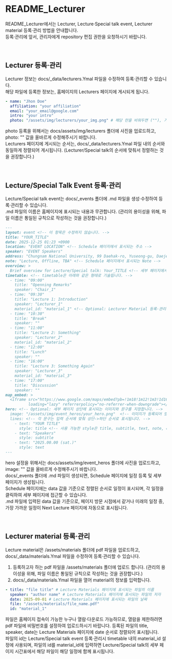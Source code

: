 # README_Lecturer
README_Lecturer에서는 Lecturer, Lecture·Special talk event, Lecturer material 등록·관리 방법을 안내합니다. <br/>
등록·관리에 앞서, 관리자에게 repository 편집 권한을 요청하시기 바랍니다. <br/><br/><br/>

## Lecturer 등록·관리 <br/>
Lecturer 정보는 docs/_data/lecturers.Ymal 파일을 수정하여 등록·관리할 수 있습니다. <br/>
해당 파일에 등록한 정보는, 홈페이지의 Lecturers 페이지에 게시되게 됩니다. <br/>
```yml
- name: "Jhon Doe"
  affiliation: "your affiliation"
  email: "your_email@google.com"
  intro: "your intro"
  photo: "/assets/img/lecturers/your_img.png" # 해당 란을 비워두면 (""), 기본 이미지가 사용됩니다.
```
photo 등록을 위해서는 docs/assets/img/lecturers 폴더에 사진을 업로드하고, photo: "" 값을 올바르게 수정해주시기 바랍니다. <br/>
Lecturers 페이지에 게시되는 순서는, docs/_data/lecturers.Ymal 파일 내의 순서와 동일하게 정렬되어 게시됩니다. (Lecturer/Special talk의 순서에 맞춰서 정렬하는 것을 권장합니다.) <br/><br/><br/>

## Lecture/Special Talk Event 등록·관리 <br/>
Lecture/Special talk event는 docs/_events 폴더에 .md 파일을 생성·수정하여 등록·관리할 수 있습니다. <br/>
.md 파일의 이름은 홈페이지에 표시되는 내용과 무관합니다. (관리의 용이성을 위해, 파일 이름은 통일된 규칙으로 작성하는 것을 권장합니다.) </br>
```markdown
---
layout: event <!-- 이 항목은 수정하지 않습니다. -->
title: "YOUR_TITLE"
date: 2025-12-25 01:23 +0900
location: "EVENT LOCATION" <!-- Schedule 페이지에서 표시되는 주소 -->
speaker: "EVENT Speakers"
address: "Chungnam National University, 99 Daehak-ro, Yuseong-gu, Daejeon 34134, Korea" <!-- 세부 페이지에서 표시되는 주소 -->
note: "Lecture, Offline, TBA" <!-- Schedule 페이지에서 표시되는 Note -->
overview: >
  Brief overview for Lecture/Special talk: Your_TITLE <!-- 세부 페이지에서 표시되는 Overview - EVENT에 대해 간단하게 기술해주세요. -->
timetable: <!-- timetable은 아래와 같은 형태로 기술됩니다. -->
  - time: "09:00"
    title: "Openning Remarks"
    speaker: "Chair_1"
  - time: "09:30"
    title: "Lecture 1: Introduction"
    speaker: "Lecturer_1"
    material_id: "material_1" <!-- Optional: Lecturer Material 등록·관리에서 설명합니다. -->
  - time: "10:30"
    title: "Break"
    speaker: ""
  - time: "11:00"
    title: "Lecture 2: Something"
    speaker: "Lecturer_2"
    material_id: "material_2"
  - time: "12:00"
    title: "Lunch"
    speaker: ""
  - time: "16:00"
    title: "Lecture 3: Something Again"
    speaker: "Lecturer_3"
    material_id: "material_3"
  - time: "17:00"
    title: "Discussion"
    speaker: ""
map_embed: >
  <iframe src="https://www.google.com/maps/embed?pb=!1m18!1m12!1m3!1d1606.3149986890949!2d127.34389919160189!3d36.36974017722345!2m3!1f0!2f0!3f0!3m2!1i1024!2i768!4f13.1!3m3!1m2!1s0x35654bee63320a8f%3A0x70e438ccb2656aa8!2z7Lap64Ko64yA7ZWZ6rWQIOuMgOuNley6oO2NvOyKpA!5e0!3m2!1sko!2skr!4v1758033402650!5m2!1sko!2skr"
          loading="lazy" referrerpolicy="no-referrer-when-downgrade"></iframe> <!-- src-"" 부분은, 구글 지도에서 원하는 위치를 찍고 공유-지도 퍼가기-src="" 부분의 링크를 복사하여 붙여넣습니다. -->
hero: <!-- Optional: 세부 페이지 상단에 표시되는 이미지와 문구를 지정합니다. -->
  image: "/assets/img/event_heros/your_hero.png"  <!-- 이미지가 등록되어 있지 않으면, 아래의 텍스트 설정과 무관하게 페이지 상단에 이미지·문구가 출력되지 않습니다. -->
  lines: <!-- 각 문구는 입력 순서에 맞춰 상단->하단 순서로 표시됩니다. -->
    - text: "YOUR TITLE"
      style: title <!-- 사용 가능한 style은 title, subtitle, text, note, overline 입니다. -->
    - text: "Speakers"
      style: subtitle
    - text: "2025.00.00 (sat.)"
      style: text
---
```
hero 설정을 위해서는 docs/assets/img/event_heros 폴더에 사진을 업로드하고, image: "" 값을 올바르게 수정해주시기 바랍니다. <br/>
docs/_events 폴더에 .md 파일이 생성되면, Schedule 페이지에 일정 등록 및 세부 페이지가 생성됩니다. <br/>
Schedule 페이지에는 data 값을 기준으로 정렬된 순서로 일정이 표시되며, 각 일정을 클릭하여 세부 페이지에 접근할 수 있습니다. <br/>
.md 파일에 입력된 data 값을 기준으로, 페이지 방문 시점에서 같거나 미래의 일정 중, 가장 가까운 일정이 Next Lecture 페이지에 자동으로 표시됩니다. <br/><br/><br/>

## Lecturer material 등록·관리 <br/>
Lecture material은 /assets/materials 폴더에 pdf 파일을 업로드하고, docs/_data/materials.Ymal 파일을 수정하여 등록·관리할 수 있습니다. <br/>
1. 등록하고자 하는 pdf 파일을 /assets/materials 폴더에 업로드 합니다. (관리의 용이성을 위해, 파일 이름은 통일된 규칙으로 작성하는 것을 권장합니다.) <br/>
2. docs/_data/materials.Ymal 파일을 열어 material의 정보를 입력합니다. <br/>
```yml
- title: "file title" # Lecture Materials 페이지에 표시되는 파일의 이름
  speaker: "author name" # Lecture Materials 페이지에 표시되는 파일의 저자
  date: 2025-09-01 # Lecture Materials 페이지에 표시되는 파일의 날짜
  file: "/assets/materials/file_name.pdf"
  id: "material_1"
```
파일은 홈페이지 접속이 가능한 누구나 열람·다운로드 가능하므로, 열람을 제한하려면 pdf 파일에 비밀번호를 설정하여 업로드하시기 바랍니다.
등록된 파일의 title, speaker, date는 Lecture Materials 페이지에 date 순서로 정렬되어 표시됩니다. <br/>
파일의 id는 Lecture/Special talk event 등록·관리시 timetable 내의 material_id 설정에 사용되며, 파일의 id를 material_id에 입력하면 Lecture/Special talk의 세부 페이지 시간표에서 해당 파일이 해당 일정에 함께 표시됩니다.